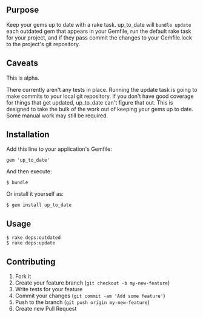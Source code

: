 ## Purpose

Keep your gems up to date with a rake task. up_to_date will `bundle update`
each outdated gem that appears in your Gemfile, run the default rake task for
your project, and if they pass commit the changes to your Gemfile.lock to the
project's git repository.

## Caveats
This is alpha.

There currently aren't any tests in place. Running the update task is going to
make commits to your local git repository. If you don't have good coverage for
things that get updated, up_to_date can't figure that out. This is designed to
take the bulk of the work out of keeping your gems up to date. Some manual work
may still be required.

## Installation

Add this line to your application's Gemfile:

    gem 'up_to_date'

And then execute:

    $ bundle

Or install it yourself as:

    $ gem install up_to_date

## Usage

    $ rake deps:outdated
    $ rake deps:update

## Contributing

1. Fork it
1. Create your feature branch (`git checkout -b my-new-feature`)
1. Write tests for your feature
1. Commit your changes (`git commit -am 'Add some feature'`)
1. Push to the branch (`git push origin my-new-feature`)
1. Create new Pull Request
